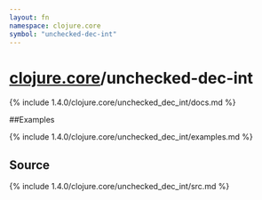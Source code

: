 ```yaml
---
layout: fn
namespace: clojure.core
symbol: "unchecked-dec-int"
---
```


# [clojure.core](../)/unchecked-dec-int

{% include 1.4.0/clojure.core/unchecked_dec_int/docs.md %}

##Examples

{% include 1.4.0/clojure.core/unchecked_dec_int/examples.md %}
## Source
{% include 1.4.0/clojure.core/unchecked_dec_int/src.md %}

